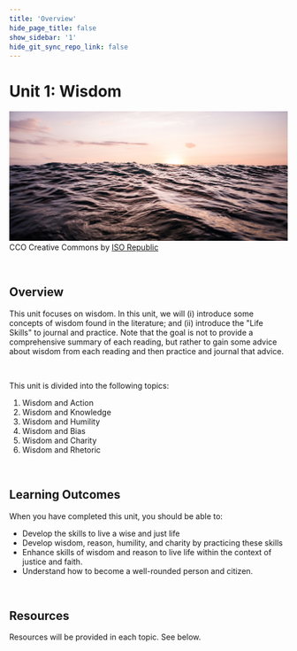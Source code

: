 ```yaml
---
title: 'Overview'
hide_page_title: false
show_sidebar: '1'
hide_git_sync_repo_link: false
---
```


# Unit 1: Wisdom

![alttext](Unit1overview.jpg "Rough waters")
CCO Creative Commons by [ISO Republic](https://isorepublic.com/photo/sun-reflecting-on-waves/)


<p>&nbsp;</p>

## Overview
This unit focuses on wisdom. In this unit, we will (i) introduce some concepts of wisdom found in the literature; and (ii) introduce the "Life Skills" to journal and practice. Note that the goal is not to provide a comprehensive summary of each reading, but rather to gain some advice about wisdom from each reading and then practice and journal that advice.

<p>&nbsp;</p>

This unit is divided into the following topics:
1. Wisdom and Action
2. Wisdom and Knowledge
3. Wisdom and Humility
4. Wisdom and Bias
6. Wisdom and Charity
7. Wisdom and Rhetoric


<p>&nbsp;</p>

## Learning Outcomes

When you have completed this unit, you should be able to:
- Develop the skills to live a wise and just life
- Develop wisdom, reason, humility, and charity by practicing these skills
- Enhance skills of wisdom and reason to live life within the context of justice and faith.
- Understand how to become a well-rounded person and citizen.


<p>&nbsp;</p>


## Resources
Resources will be provided in each topic. See below.  
